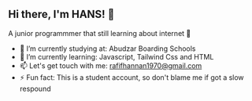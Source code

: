 ## Hi there, I'm HANS! 👋
A junior programmmer that still learning about internet 🫠


- 🏫 I’m currently studying at: Abudzar Boarding Schools
- 🌱 I’m currently learning: Javascript, Tailwind Css and HTML
- 📫 Let's get touch with me: rafifhannan1970@gmail.com 
- ⚡ Fun fact: This is a student account, so don't blame me if got a slow respound


